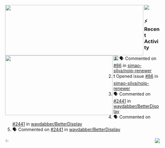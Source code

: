 <p>
  <p>
  <img align="left" width="450" height="165" src="https://github-readme-stats-git-masterrstaa-rickstaa.vercel.app/api?username=lowking&bg_color=0D1116&theme=synthwave&show_icons=true&hide_border=true&line_height=20&title_color=4E7C65&icon_color=555&show_owner=true&text_color=777&count_private=true"/>
  </p>
  <p>
  <img align="left" width="350" height="195" src="https://github-readme-stats-git-masterrstaa-rickstaa.vercel.app/api/top-langs/?layout=compact&username=lowking&bg_color=0D1116&theme=synthwave&show_icons=true&hide_border=true&line_height=20&title_color=4E7C65&icon_color=555&show_owner=true&text_color=777&hide&langs_count=4"/>
  </p>
  <p>
    <a align="left" href="https://t.me/Violettoy_bot"><img src="https://img.shields.io/badge/Telegram-%2352A4DB.svg?&style=social&logo=telegram&logoColor=white" /></a>&nbsp;&nbsp;
<!--     <img align="left" src="https://github.com/lowking/lowking/workflows/Waka%20Readme/badge.svg" />&nbsp;&nbsp; -->
    <img align="left" src="https://github.com/lowking/lowking/workflows/Activity%20Readme/badge.svg" />
  </p>
</p>

### :zap: Recent Activity

<!--START_SECTION:activity-->
1. 🗣 Commented on [#86](https://github.com/simao-silva/noip-renewer/issues/86#issuecomment-1855698046) in [simao-silva/noip-renewer](https://github.com/simao-silva/noip-renewer)
2. ❗ Opened issue [#86](https://github.com/simao-silva/noip-renewer/issues/86) in [simao-silva/noip-renewer](https://github.com/simao-silva/noip-renewer)
3. 🗣 Commented on [#2441](https://github.com/waydabber/BetterDisplay/issues/2441#issuecomment-1852204937) in [waydabber/BetterDisplay](https://github.com/waydabber/BetterDisplay)
4. 🗣 Commented on [#2441](https://github.com/waydabber/BetterDisplay/issues/2441#issuecomment-1852025122) in [waydabber/BetterDisplay](https://github.com/waydabber/BetterDisplay)
5. 🗣 Commented on [#2441](https://github.com/waydabber/BetterDisplay/issues/2441#issuecomment-1851415042) in [waydabber/BetterDisplay](https://github.com/waydabber/BetterDisplay)
<!--END_SECTION:activity-->

✨<img align="right" src="http://profile-counter.glitch.me/lowking/count.svg"/>
